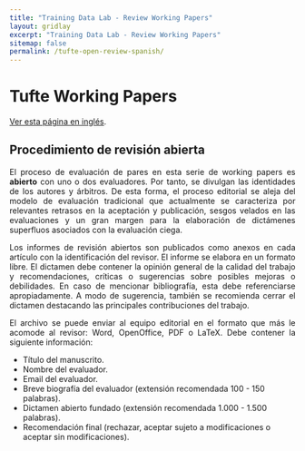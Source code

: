 ```yaml
---
title: "Training Data Lab - Review Working Papers"
layout: gridlay
excerpt: "Training Data Lab - Review Working Papers"
sitemap: false
permalink: /tufte-open-review-spanish/
---
```


# Tufte Working Papers

<p align=" justify"><a href="/tufte-open-review/">Ver esta página en inglés</a>.</p>

## Procedimiento de revisión abierta

<p align=" justify">El proceso de evaluación de pares en esta serie de working papers es <b>abierto</b> con uno o dos evaluadores. Por tanto, se divulgan las identidades de los autores y árbitros. De esta forma, el proceso editorial se aleja del modelo de evaluación tradicional que actualmente se caracteriza por relevantes retrasos en la aceptación y publicación, sesgos velados en las evaluaciones y un gran margen para la elaboración de dictámenes superfluos asociados con la evaluación ciega.</p>

<p align=" justify">Los informes de revisión abiertos son publicados como anexos en cada artículo con la identificación del revisor. El informe se elabora en un formato libre. El dictamen debe contener la opinión general de la calidad del trabajo y recomendaciones, críticas o sugerencias sobre posibles mejoras o debilidades. En caso de mencionar bibliografía, esta debe referenciarse apropiadamente. A modo de sugerencia, también se recomienda cerrar el dictamen destacando las principales contribuciones del trabajo.</p>

<p align=" justify">El archivo se puede enviar al equipo editorial en el formato que más le acomode al revisor: Word, OpenOffice, PDF o LaTeX. Debe contener la siguiente información:</p>

<ul>
<li>Título del manuscrito.</li>
<li>Nombre del evaluador.</li>
<li>Email del evaluador.</li>
<li>Breve biografía del evaluador (extensión recomendada 100 - 150 palabras).</li>
<li>Dictamen abierto fundado (extensión recomendada 1.000 - 1.500 palabras).</li>
<li>Recomendación final (rechazar, aceptar sujeto a modificaciones o aceptar sin modificaciones).</li>
<ul>
<br />